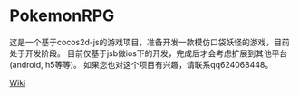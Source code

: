 # PokemonRPG

这是一个基于cocos2d-js的游戏项目，准备开发一款模仿口袋妖怪的游戏，目前处于开发阶段。 目前仅基于jsb做ios下的开发，完成后才会考虑扩展到其他平台(android, h5等等)。 如果您也对这个项目有兴趣，请联系qq624068448。
  
[Wiki](https://github.com/wanmaple/PokemonRPG/Wiki/Home)
